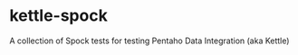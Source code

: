 kettle-spock
============

A collection of Spock tests for testing Pentaho Data Integration (aka Kettle)
